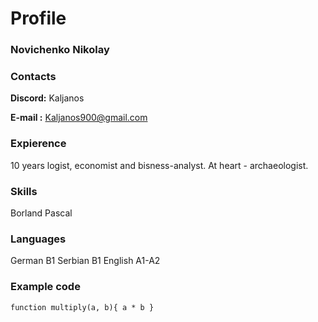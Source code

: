 # Profile
### Novichenko Nikolay

### Contacts
**Discord:** Kaljanos

**E-mail :** Kaljanos900@gmail.com

### Expierence
10 years logist, economist and bisness-analyst. At heart - archaeologist.

### Skills
Borland Pascal 

### Languages
German B1
Serbian B1
English A1-A2

### Example code
`function multiply(a, b){
  a * b
}
 `
